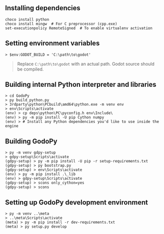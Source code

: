 ## Installing dependencies

```
choco install python
choco install mingw  # For C preprocessor (cpp.exe)
set-executionpolicy RemoteSigned  # To enable virtualenv activation
```

## Setting environment variables
```
> $env:GODOT_BUILD = 'C:\path\to\godot'
```
> Replace `C:\path\to\godot` with an actual path. Godot source should be compiled.


## Building internal Python interpreter and libraries
```
> cd GodoPy
> py build_python.py
> 3rdparty\python\PCbuild\amd64\python.exe -m venv env
> env\Scripts\activate
(env) > cp deps\python\PC\pyconfig.h env\Include\
(env) > py -m pip install -U pip Cython numpy
(env) > # Install any Python dependencies you'd like to use inside the engine
```


## Building GodoPy
```
> py -m venv gdpy-setup
> gdpy-setup\Scripts\activate
(gdpy-setup) > py -m pip install -U pip -r setup-requirements.txt
(gdpy-setup) > py bootstrap.py
(gdpy-setup) > env\Scripts\activate
(env) > py -m pip install .\_lib
(env) > gdpy-setup\Scripts\activate
(gdpy-setup) > scons only_cython=yes
(gdpy-setup) > scons
```


## Setting up GodoPy development environment
```
> py -m venv ..\meta
> ..\meta\Scripts\activate
(meta) > py -m pip install -r dev-requirements.txt
(meta) > py setup.py develop
```

